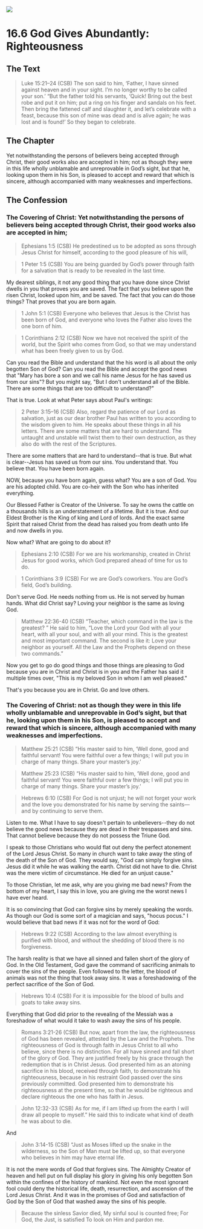 <img class="intro-right" src="/images/art-1689.png">

# 16.6 God Gives Abundantly: Righteousness

## The Text

>Luke 15:21–24 (CSB) The son said to him, ‘Father, I have sinned against heaven and in your sight. I’m no longer worthy to be called your son.’ <bgy>“But the father told his servants, ‘Quick! Bring out the best robe and put it on him; put a ring on his finger and sandals on his feet. Then bring the fattened calf and slaughter it, and let’s celebrate with a feast, because this son of mine was dead and is alive again; he was lost and is found!’ So they began to celebrate.</bgy>

## The Chapter

Yet notwithstanding the persons of believers being accepted through Christ, their good works also are accepted in him; not as though they were in this life wholly unblamable and unreprovable in God’s sight, but that he, looking upon them in his Son, is pleased to accept and reward that which is sincere, although accompanied with many weaknesses and imperfections.

## The Confession

### The Covering of Christ: Yet notwithstanding the persons of believers being accepted through Christ, their good works also are accepted in him;

>Ephesians 1:5 (CSB) He predestined us to be adopted as sons through Jesus Christ for himself, according to the good pleasure of his will,

>1 Peter 1:5 (CSB) You are being guarded by God’s power through faith for a salvation that is ready to be revealed in the last time.

My dearest siblings, it not any good thing that you have done since Christ dwells in you that proves you are saved. The fact that you believe upon the risen Christ, looked upon him, and be saved. The fact that you can do those things? That proves that you are born again.

>1 John 5:1 (CSB) Everyone who believes that Jesus is the Christ has been born of God, and everyone who loves the Father also loves the one born of him.

>1 Corinthians 2:12 (CSB) Now we have not received the spirit of the world, but the Spirit who comes from God, so that we may understand what has been freely given to us by God.

Can you read the Bible and understand that the his word is all about the only begotten Son of God? Can you read the Bible and accept the good news that "Mary has bore a son and we call his name Jesus for he has saved us from our sins"? But you might say, "But I don't understand all of the Bible. There are some things that are too difficult to understand?"

That is true. Look at what Peter says about Paul's writings:

>2 Peter 3:15–16 (CSB) Also, regard the patience of our Lord as salvation, just as our dear brother Paul has written to you according to the wisdom given to him. He speaks about these things in all his letters. There are some matters that are hard to understand. The untaught and unstable will twist them to their own destruction, as they also do with the rest of the Scriptures.

There are some matters that are hard to understand--that is true. But what is clear--Jesus has saved us from our sins. You understand that. You believe that. You have been born again.

NOW, because you have born again, guess what? You are a son of God. You are his adopted child. You are co-heir with the Son who has inherited everything. 

Our Blessed Father is Creator of the Universe. To say he owns the cattle on a thousands hills is an understatement of a lifetime. But it is true. And our Eldest Brother is the King of king and Lord of lords. And the exact same Spirit that raised Christ from the dead has raised you from death unto life and now dwells in you.

Now what? What are going to do about it?

>Ephesians 2:10 (CSB) For we are his workmanship, created in Christ Jesus for good works, which God prepared ahead of time for us to do.

>1 Corinthians 3:9 (CSB) For we are God’s coworkers. You are God’s field, God’s building.

Don't serve God. He needs nothing from us. He is not served by human hands. What did Christ say? Loving your neighbor is the same as loving God. 

>Matthew 22:36-40 (CSB) “Teacher, which command in the law is the greatest? ” He said to him, “Love the Lord your God with all your heart, with all your soul, and with all your mind. This is the greatest and most important command. <bgy>The second is like it</bgy>: Love your neighbor as yourself. All the Law and the Prophets depend on these two commands.”

Now you get to go do good things and those things are pleasing to God because you are in Christ and Christ is in you and the Father has said it multiple times over, "This is my beloved Son in whom I am well pleased."

That's you because you are in Christ. Go and love others.

### The Covering of Christ: not as though they were in this life wholly unblamable and unreprovable in God’s sight, but that he, looking upon them in his Son, is pleased to accept and reward that which is sincere, although accompanied with many weaknesses and imperfections.

>Matthew 25:21 (CSB) “His master said to him, ‘Well done, good and faithful servant! You were faithful over a few things; I will put you in charge of many things. Share your master’s joy.’

>Matthew 25:23 (CSB) “His master said to him, ‘Well done, good and faithful servant! You were faithful over a few things; I will put you in charge of many things. Share your master’s joy.’

>Hebrews 6:10 (CSB) For God is not unjust; he will not forget your work and the love you demonstrated for his name by serving the saints—and by continuing to serve them.

Listen to me. What I have to say doesn't pertain to unbelievers--they do not believe the good news because they are dead in their trespasses and sins. That cannot believe because they do not possess the Triune God.

I speak to those Christians who would flat out deny the perfect atonement of the Lord Jesus Christ. So many in church want to take away the sting of the death of the Son of God. They would say, "God can simply forgive sins. Jesus did it while he was walking the earth. Christ did not have to die. Christ was the mere victim of circumstance. He died for an unjust cause."

To those Christian, let me ask, why are you giving me bad news? From the bottom of my heart, I say this in love, you are giving me the worst news I have ever heard.

It is so convincing that God can forgive sins by merely speaking the words. As though our God is some sort of a magician and says, "hocus pocus." I would believe that bad news if it was not for the word of God:

>Hebrews 9:22 (CSB) According to the law almost everything is purified with blood, and without the shedding of blood there is no forgiveness.

The harsh reality is that we have all sinned and fallen short of the glory of God. In the Old Testament, God gave the command of sacrificing animals to cover the sins of the people. Even followed to the letter, the blood of animals was not the thing that took away sins. It was a foreshadowing of the perfect sacrifice of the Son of God.

>Hebrews 10:4 (CSB) For it is impossible for the blood of bulls and goats to take away sins.

Everything that God did prior to the revealing of the Messiah was a foreshadow of what would it take to wash away the sins of his people.

>Romans 3:21-26 (CSB) But now, apart from the law, the righteousness of God has been revealed, attested by the Law and the Prophets. The righteousness of God is through faith in Jesus Christ to all who believe, since there is no distinction. For all have sinned and fall short of the glory of God. They are justified freely by his grace through the redemption that is in Christ Jesus. God presented him as an atoning sacrifice in his blood, received through faith, to demonstrate his righteousness, because in his restraint God passed over the sins previously committed. God presented him to demonstrate his righteousness at the present time, so that he would be righteous and declare righteous the one who has faith in Jesus.

>John 12:32-33 (CSB) As for me, if I am lifted up from the earth I will draw all people to myself.” He said this to indicate what kind of death he was about to die.

And

>John 3:14-15 (CSB) “Just as Moses lifted up the snake in the wilderness, so the Son of Man must be lifted up, so that everyone who believes in him may have eternal life.

It is not the mere words of God that forgives sins. The Almighty Creator of heaven and hell put on full display his glory in giving his only begotten Son within the confines of the history of mankind. Not even the most ignorant fool could deny the historical life, death, resurrection, and ascension of the Lord Jesus Christ. And it was in the promises of God and satisfaction of God by the Son of God that washed away the sins of his people.

>Because the sinless Savior died,
>My sinful soul is counted free;
>For God, the Just, is satisfied
>To look on Him and pardon me.
